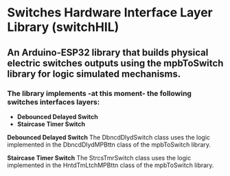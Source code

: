 # **Switches Hardware Interface Layer** Library (switchHIL)
## An Arduino-ESP32 library that builds physical electric switches outputs using the mpbToSwitch library for logic simulated mechanisms.  

### The library implements -at this moment- the following switches interfaces layers: ###  
* **Debounced Delayed Switch**  
*  **Staircase Timer Switch**




**Debounced Delayed Switch**
The DbncdDlydSwitch class uses the logic implemented in the DbncdDlydMPBttn class of the mpbToSwitch library.

**Staircase Timer Switch**
The StrcsTmrSwitch class uses the logic implemented in the HntdTmLtchMPBttn class of the mpbToSwitch library.